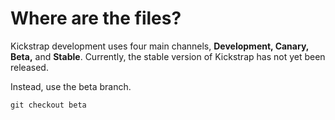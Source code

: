 <h1>Where are the files?</h1>
<p>Kickstrap development uses four main channels, <strong>Development, Canary, Beta,</strong> and <strong>Stable</strong>. Currently, the stable version of Kickstrap has not yet been released.</p>
<p>Instead, use the beta branch.</p>
<p><code>git checkout beta</code></p>
